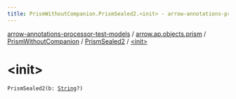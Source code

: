 ```yaml
---
title: PrismWithoutCompanion.PrismSealed2.<init> - arrow-annotations-processor-test-models
---
```


[arrow-annotations-processor-test-models](../../../index.html) / [arrow.ap.objects.prism](../../index.html) / [PrismWithoutCompanion](../index.html) / [PrismSealed2](index.html) / [&lt;init&gt;](./-init-.html)

# &lt;init&gt;

`PrismSealed2(b: `[`String`](https://kotlinlang.org/api/latest/jvm/stdlib/kotlin/-string/index.html)`?)`